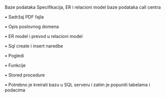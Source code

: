 Baze podataka
Specifikacija, ER i relacioni model baze podataka call centra

• Sadržaj PDF fajla

• Opis poslovnog domena

• ER model i prevod u relacioni model

• Sql create i insert naredbe

• Pogledi

• Funkcije

• Stored procedure

• Potrebno je kreirati bazu u  SQL serveru i zatim je popuniti tabelama i podacima
